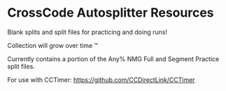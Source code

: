 # CrossCode Autosplitter Resources

Blank splits and split files for practicing and doing runs!

Collection will grow over time :tm:

Currently contains a portion of the Any% NMG Full and Segment Practice split files.

For use with CCTimer: https://github.com/CCDirectLink/CCTimer
